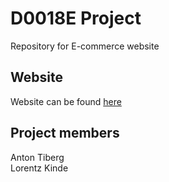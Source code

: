 # D0018E Project
Repository for E-commerce website

<h2>Website</h2>
Website can be found  <a href="http://www.student.ltu.se/~anttib-5/index.php">here</a>

<h2>Project members</h2>
Anton Tiberg <br>
Lorentz Kinde

